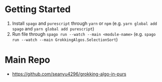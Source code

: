 # Getting Started

1. Install `spago` and `purescript` through `yarn` or `npm` (e.g. `yarn global add spago` and `yarn global add purescript`)
2. Run file through `spago run --watch --main <module-name>` (e.g. `spago run --watch --main GrokkingAlgos.SelectionSort`)

# Main Repo

- https://github.com/seanyu4296/grokking-algo-in-purs
